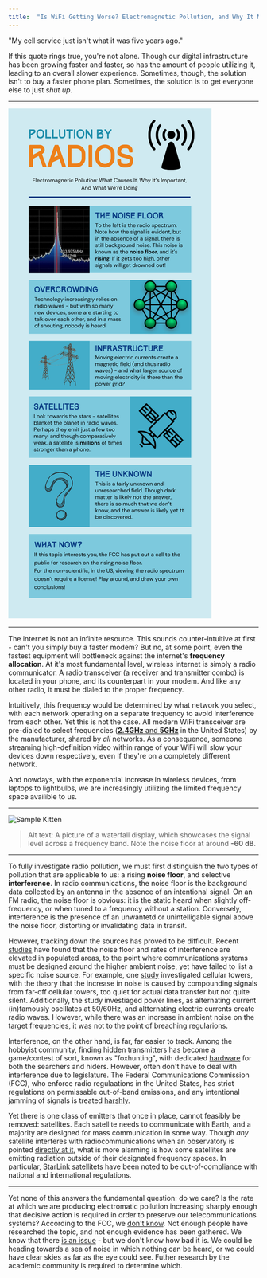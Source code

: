```yaml
---
title:  "Is WiFi Getting Worse? Electromagnetic Pollution, and Why It Matters"
---
```


"My cell service just isn't what it was five years ago."

If this quote rings true, you're not alone. Though our digital infrastructure has been growing faster and faster, so has the amount of people utilizing it, leading to an overall slower experience. Sometimes, though, the solution isn't to buy a faster phone plan. Sometimes, the solution is to get everyone else to just *shut up*.

---

![Infographic](/assets/other_courses/infographic.png)

---

The internet is not an infinite resource. This sounds counter-intuitive at first - can't you simply buy a faster modem? But no, at some point, even the fastest equipment will bottleneck against the internet's **frequency allocation**. At it's most fundamental level, wireless internet is simply a radio communicator. A radio transceiver (a receiver and transmitter combo) is located in your phone, and its counterpart in your modem. And like any other radio, it must be dialed to the proper frequency.

Intuitively, this frequency would be determined by what network you select, with each network operating on a separate frequency to avoid interference from each other. Yet this is not the case. All modern WiFi transceiver are pre-dialed to select frequencies ([**2.4GHz** and **5GHz**](https://www.intel.com/content/www/us/en/products/docs/wireless/2-4-vs-5ghz.html) in the United States) by the manufacturer, shared by *all* networks. As a consequence, someone streaming high-definition video within range of your WiFi will slow your devices down respectively, even if they're on a completely different network.

And nowdays, with the exponential increase in wireless devices, from laptops to lightbulbs, we are increasingly utilizing the limited frequency space availible to us.

---

![Sample Kitten](https://www.researchgate.net/profile/Md-Mamunoor-Islam-2/publication/310612704/figure/fig2/AS:669451338911744@1536621045078/FFT-Spectrum-and-Waterfall-Display-of-ISM-Band.jpg)

> Alt text: A picture of a waterfall display, which showcases the signal level across a frequency band. Note the noise floor at around **-60 dB**.

---

To fully investigate radio pollution, we must first distinguish the two types of pollution that are applicable to us: a rising **noise floor**, and selective **interference**. In radio communications, the noise floor is the background data collected by an antenna in the absence of an intentional signal. On an FM radio, the noise floor is obvious: it is the static heard when slightly off-frequency, or when tuned to a frequency without a station. Conversely, interference is the presence of an unwantetd or unintelligable signal above the noise floor, distorting or invalidating data in transit.

However, tracking down the sources has proved to be difficult. Recent [studies](https://ieeexplore.ieee.org/document/7564891) have found that the noise floor and rates of interference are elevated in populated areas, to the point where communications systems must be designed around the higher ambient noise, yet have failed to list a specific noise source. For example, one [study](https://ieeexplore.ieee.org/stampPDF/getPDF.jsp?tp=&arnumber=9128888&ref=aHR0cHM6Ly9pZWVleHBsb3JlLmllZWUub3JnL2RvY3VtZW50LzkxMjg4ODg=) investigated cellular towers, with the theory that the increase in noise is caused by compounding signals from far-off cellular towers, too quiet for actual data transfer but not quite silent. Additionally, the study investiaged power lines, as alternating current (in)famously oscillates at 50/60Hz, and altternating electric currents create radio waves. However, while there was an increase in ambient noise on the target frequencies, it was not to the point of breaching regularions.

Interference, on the other hand, is far, far easier to track. Among the hobbyist community, finding hidden transmitters has become a game/contest of sort, known as "foxhunting", with dedicated [hardware](https://byonics.com/foxhunt) for both the searchers and hiders. However, often don't have to deal with interference due to legislature. The Federal Communications Commission (FCC), who enforce radio regulaations in the United States, has strict regulations on permissable out-of-band emissions, and any intentional jamming of signals is treated [harshly](https://www.fcc.gov/general/jammer-enforcement).

Yet there is one class of emitters that once in place, cannot feasibly be removed: satellites. Each satellite needs to communicate with Earth, and a majority are designed for mass communication in some way. Though *any* satellite interferes with radiocommunications when an observatory is pointed [directly at it](https://public.nrao.edu/telescopes/radio-frequency-interference/), what is more alarming is how some satellites are emitting radiation outside of their designated frequency spaces. In particular, [StarLink satellitets](https://www.aanda.org/articles/aa/full_html/2024/09/aa51856-24/aa51856-24.html) have been noted to be out-of-compliance with national and international regulations.

---

Yet none of this answers the fundamental question: do we care? Is the rate at which we are producing electromatic pollution increasing sharply enough that decisive action is required in order to preserve our telecommunications systems? According to the FCC, we [don't know](https://transition.fcc.gov/Daily_Releases/Daily_Business/2016/db0615/DA-16-676A1.pdf). Not enough people have researched the topic, and not enough evidence has been gathered. We know that there [is an issue](https://ieeexplore.ieee.org/document/7564891) - but we don't know how bad it is. We could be heading towards a sea of noise in which nothing can be heard, or we could have clear skies as far as the eye could see. Futher research by the academic community is required to determine which.